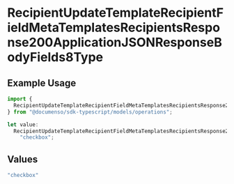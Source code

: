 # RecipientUpdateTemplateRecipientFieldMetaTemplatesRecipientsResponse200ApplicationJSONResponseBodyFields8Type

## Example Usage

```typescript
import {
  RecipientUpdateTemplateRecipientFieldMetaTemplatesRecipientsResponse200ApplicationJSONResponseBodyFields8Type,
} from "@documenso/sdk-typescript/models/operations";

let value:
  RecipientUpdateTemplateRecipientFieldMetaTemplatesRecipientsResponse200ApplicationJSONResponseBodyFields8Type =
    "checkbox";
```

## Values

```typescript
"checkbox"
```